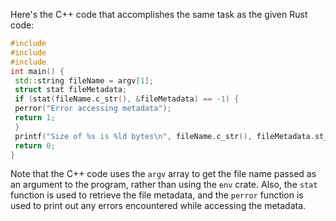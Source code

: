 Here's the C++ code that accomplishes the same task as the given Rust code:
```c++
#include 
#include 
#include 
int main() {
 std::string fileName = argv[1];
 struct stat fileMetadata;
 if (stat(fileName.c_str(), &fileMetadata) == -1) {
 perror("Error accessing metadata");
 return 1;
 }
 printf("Size of %s is %ld bytes\n", fileName.c_str(), fileMetadata.st_size);
 return 0;
}
```
Note that the C++ code uses the `argv` array to get the file name passed as an argument to the program, rather than using the `env` crate. Also, the `stat` function is used to retrieve the file metadata, and the `perror` function is used to print out any errors encountered while accessing the metadata.

